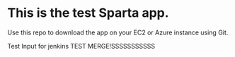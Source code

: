 # This is the test Sparta app.

Use this repo to download the app on your EC2 or Azure instance using Git.

Test Input for jenkins TEST MERGE!SSSSSSSSSSS
